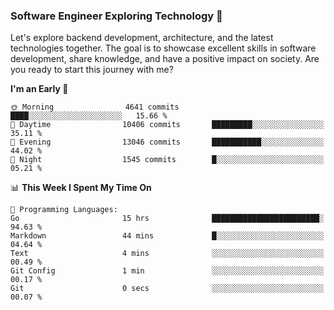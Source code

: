 ### Software Engineer Exploring Technology 🚀 

Let's explore backend development, architecture, and the latest technologies together. The goal is to showcase excellent skills in software development, share knowledge, and have a positive impact on society. Are you ready to start this journey with me?

<!--START_SECTION:waka-->
**I'm an Early 🐤** 

```text
🌞 Morning                4641 commits        ████░░░░░░░░░░░░░░░░░░░░░   15.66 % 
🌆 Daytime                10406 commits       █████████░░░░░░░░░░░░░░░░   35.11 % 
🌃 Evening                13046 commits       ███████████░░░░░░░░░░░░░░   44.02 % 
🌙 Night                  1545 commits        █░░░░░░░░░░░░░░░░░░░░░░░░   05.21 % 
```


📊 **This Week I Spent My Time On** 

```text
💬 Programming Languages: 
Go                       15 hrs              ████████████████████████░   94.63 % 
Markdown                 44 mins             █░░░░░░░░░░░░░░░░░░░░░░░░   04.64 % 
Text                     4 mins              ░░░░░░░░░░░░░░░░░░░░░░░░░   00.49 % 
Git Config               1 min               ░░░░░░░░░░░░░░░░░░░░░░░░░   00.17 % 
Git                      0 secs              ░░░░░░░░░░░░░░░░░░░░░░░░░   00.07 % 
```


<!--END_SECTION:waka-->
